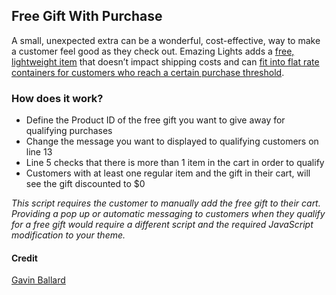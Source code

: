 ## Free Gift With Purchase

A small, unexpected extra can be a wonderful, cost-effective, way to make a customer feel good as they check out. Emazing Lights adds a [free, lightweight item](https://www.shopify.com/enterprise/how-to-think-inside-the-box-offer-free-shipping-that-increases-profit-margins) that doesn’t impact shipping costs and can [fit into flat rate containers for customers who reach a certain purchase threshold](https://www.shopify.com/enterprise/how-to-think-inside-the-box-offer-free-shipping-that-increases-profit-margins).

### How does it work?

- Define the Product ID of the free gift you want to give away for qualifying purchases
- Change the message you want to displayed to qualifying customers on line 13
- Line 5 checks that there is more than 1 item in the cart in order to qualify
- Customers with at least one regular item and the gift in their cart, will see the gift discounted to $0

_This script requires the customer to manually add the free gift to their cart. Providing a pop up or automatic messaging to customers when they qualify for a free gift would require a different script and the required JavaScript modification to your theme._

#### Credit

[Gavin Ballard](https://gist.github.com/gavinballard/d04cfdebbe87a424d30c2a3f9b58de23)
